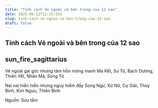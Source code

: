 ```yaml
---
title: "Tính cách Vẻ ngoài và bên trong của 12 sao"
date: 2025-06-12T12:25:25Z
slug: tinh-cach-ve-ngoai-va-ben-trong-cua-12-sao
draft: false
---
```


## Tính cách Vẻ ngoài và bên trong của 12 sao

## sun_fire_sagittarius

Vẻ ngoài gai góc nhưng tâm hồn mỏng manh
Ma Kết, Sư Tử, Bạch Dương, Thiên Yết, Nhân Mã, Song Tử

Nai nai hiền hiền nhưng nguy hiểm đấy
Song Ngư, Xử Nữ, Cự Giải, Thủy Bình, Kim Ngưu, Thiên Bình

Nguồn: Sưu tầm